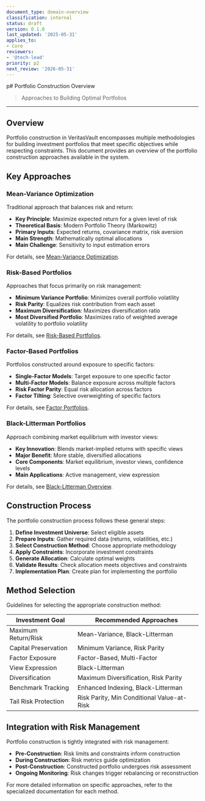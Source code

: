 ```yaml
---
document_type: domain-overview
classification: internal
status: draft
version: 0.1.0
last_updated: '2025-05-31'
applies_to:
- Core
reviewers:
- '@tech-lead'
priority: p2
next_review: '2026-05-31'
---
```


p# Portfolio Construction Overview

> Approaches to Building Optimal Portfolios

---

## Overview

Portfolio construction in VeritasVault encompasses multiple methodologies for building investment portfolios that meet specific objectives while respecting constraints. This document provides an overview of the portfolio construction approaches available in the system.

## Key Approaches

### Mean-Variance Optimization

Traditional approach that balances risk and return:

* **Key Principle**: Maximize expected return for a given level of risk
* **Theoretical Basis**: Modern Portfolio Theory (Markowitz)
* **Primary Inputs**: Expected returns, covariance matrix, risk aversion
* **Main Strength**: Mathematically optimal allocations
* **Main Challenge**: Sensitivity to input estimation errors

For details, see [Mean-Variance Optimization](./mean-variance-optimization.md).

### Risk-Based Portfolios

Approaches that focus primarily on risk management:

* **Minimum Variance Portfolio**: Minimizes overall portfolio volatility
* **Risk Parity**: Equalizes risk contribution from each asset
* **Maximum Diversification**: Maximizes diversification ratio
* **Most Diversified Portfolio**: Maximizes ratio of weighted average volatility to portfolio volatility

For details, see [Risk-Based Portfolios](./risk-based-portfolios.md).

### Factor-Based Portfolios

Portfolios constructed around exposure to specific factors:

* **Single-Factor Models**: Target exposure to one specific factor
* **Multi-Factor Models**: Balance exposure across multiple factors
* **Risk Factor Parity**: Equal risk allocation across factors
* **Factor Tilting**: Selective overweighting of specific factors

For details, see [Factor Portfolios](./factor-portfolios.md).

### Black-Litterman Portfolios

Approach combining market equilibrium with investor views:

* **Key Innovation**: Blends market-implied returns with specific views
* **Major Benefit**: More stable, diversified allocations
* **Core Components**: Market equilibrium, investor views, confidence levels
* **Main Applications**: Active management, view expression

For details, see [Black-Litterman Overview](./black-litterman-overview.md).

## Construction Process

The portfolio construction process follows these general steps:

1. **Define Investment Universe**: Select eligible assets
2. **Prepare Inputs**: Gather required data (returns, volatilities, etc.)
3. **Select Construction Method**: Choose appropriate methodology
4. **Apply Constraints**: Incorporate investment constraints
5. **Generate Allocation**: Calculate optimal weights
6. **Validate Results**: Check allocation meets objectives and constraints
7. **Implementation Plan**: Create plan for implementing the portfolio

## Method Selection

Guidelines for selecting the appropriate construction method:

| Investment Goal | Recommended Approaches |
|-----------------|------------------------|
| Maximum Return/Risk | Mean-Variance, Black-Litterman |
| Capital Preservation | Minimum Variance, Risk Parity |
| Factor Exposure | Factor-Based, Multi-Factor |
| View Expression | Black-Litterman |
| Diversification | Maximum Diversification, Risk Parity |
| Benchmark Tracking | Enhanced Indexing, Black-Litterman |
| Tail Risk Protection | Risk Parity, Min Conditional Value-at-Risk |

## Integration with Risk Management

Portfolio construction is tightly integrated with risk management:

* **Pre-Construction**: Risk limits and constraints inform construction
* **During Construction**: Risk metrics guide optimization
* **Post-Construction**: Constructed portfolio undergoes risk assessment
* **Ongoing Monitoring**: Risk changes trigger rebalancing or reconstruction

For more detailed information on specific approaches, refer to the specialized documentation for each method.